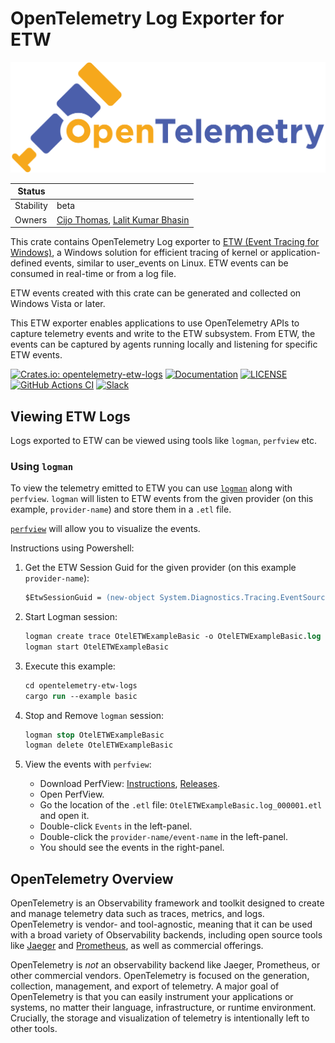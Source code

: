 # OpenTelemetry Log Exporter for ETW

![OpenTelemetry — An observability framework for cloud-native software.][splash]

[splash]: https://raw.githubusercontent.com/open-telemetry/opentelemetry-rust/main/assets/logo-text.png

| Status        |           |
| ------------- |-----------|
| Stability     | beta      |
| Owners        | [Cijo Thomas](https://github.com/cijothomas), [Lalit Kumar Bhasin](https://github.com/lalitb) |

This crate contains OpenTelemetry Log exporter to
[ETW (Event Tracing for Windows)](https://learn.microsoft.com/en-us/windows-hardware/drivers/devtest/event-tracing-for-windows--etw-), a Windows solution
for efficient tracing of kernel or application-defined events, similar to user_events on Linux.
ETW events can be consumed in real-time or from a log file.

ETW events created with this crate can be generated and collected on Windows Vista or later.

This ETW exporter enables applications to use OpenTelemetry APIs to capture telemetry events and write to the ETW subsystem. From ETW, the events can be
captured by agents running locally and listening for specific ETW events.

[![Crates.io: opentelemetry-etw-logs](https://img.shields.io/crates/v/opentelemetry-etw-logs.svg)](https://crates.io/crates/opentelemetry-etw-logs)
[![Documentation](https://docs.rs/opentelemetry-etw-logs/badge.svg)](https://docs.rs/opentelemetry-etw-logs)
[![LICENSE](https://img.shields.io/crates/l/opentelemetry-etw-logs)](./LICENSE)
[![GitHub Actions CI](https://github.com/open-telemetry/opentelemetry-rust-contrib/workflows/CI/badge.svg)](https://github.com/open-telemetry/opentelemetry-rust-contrib/actions?query=workflow%3ACI+branch%3Amain)
[![Slack](https://img.shields.io/badge/slack-@cncf/otel/rust-brightgreen.svg?logo=slack)](https://cloud-native.slack.com/archives/C03GDP0H023)

## Viewing ETW Logs

Logs exported to ETW can be viewed using tools like `logman`, `perfview` etc.

### Using `logman`

To view the telemetry emitted to ETW you can use [`logman`](https://learn.microsoft.com/windows-server/administration/windows-commands/logman) along with `perfview`.
`logman` will listen to ETW events from the given provider (on this example, `provider-name`) and store them in a `.etl` file.

[`perfview`](https://github.com/microsoft/perfview) will allow you to visualize the events.

Instructions using Powershell:

1. Get the ETW Session Guid for the given provider (on this example `provider-name`):

    ```ps
    $EtwSessionGuid = (new-object System.Diagnostics.Tracing.EventSource("provider-name")).Guid.ToString()`
    ```

1. Start Logman session:

    ```ps
    logman create trace OtelETWExampleBasic -o OtelETWExampleBasic.log -p "{$EtwSessionGuid}" -f bincirc -max 1000
    logman start OtelETWExampleBasic
    ```

1. Execute this example:

    ```ps
    cd opentelemetry-etw-logs
    cargo run --example basic
    ```

1. Stop and Remove `logman` session:

    ```ps
    logman stop OtelETWExampleBasic
    logman delete OtelETWExampleBasic
    ```

1. View the events with `perfview`:

    - Download PerfView: [Instructions](https://github.com/microsoft/perfview/blob/main/documentation/Downloading.md), [Releases](https://github.com/Microsoft/perfview/releases).
    - Open PerfView.
    - Go the location of the `.etl` file: `OtelETWExampleBasic.log_000001.etl` and open it.
    - Double-click `Events` in the left-panel.
    - Double-click the `provider-name/event-name` in the left-panel.
    - You should see the events in the right-panel.

## OpenTelemetry Overview

OpenTelemetry is an Observability framework and toolkit designed to create and
manage telemetry data such as traces, metrics, and logs. OpenTelemetry is
vendor- and tool-agnostic, meaning that it can be used with a broad variety of
Observability backends, including open source tools like [Jaeger] and
[Prometheus], as well as commercial offerings.

OpenTelemetry is *not* an observability backend like Jaeger, Prometheus, or other
commercial vendors. OpenTelemetry is focused on the generation, collection,
management, and export of telemetry. A major goal of OpenTelemetry is that you
can easily instrument your applications or systems, no matter their language,
infrastructure, or runtime environment. Crucially, the storage and visualization
of telemetry is intentionally left to other tools.

[Prometheus]: https://prometheus.io
[Jaeger]: https://www.jaegertracing.io
